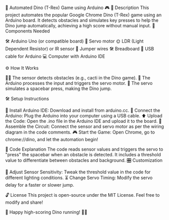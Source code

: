 🦖 Automated Dino (T-Rex) Game using Arduino 🎮
📌 Description
This project automates the popular Google Chrome Dino (T-Rex) game using an Arduino board. It detects obstacles and simulates key presses to help the Dino jump automatically, achieving a high score without manual input.
🔧 Components Needed

🛠️ Arduino Uno (or compatible board)
🔄 Servo motor
🌞 LDR (Light Dependent Resistor) or IR sensor
🔌 Jumper wires
🛠️ Breadboard
🔋 USB cable for Arduino
💻 Computer with Arduino IDE

⚙️ How It Works

🕵️‍♂️ The sensor detects obstacles (e.g., cacti in the Dino game).
🔧 The Arduino processes the input and triggers the servo motor.
🎯 The servo simulates a spacebar press, making the Dino jump.

🛠️ Setup Instructions

💾 Install Arduino IDE: Download and install from arduino.cc.
🔌 Connect the Arduino: Plug the Arduino into your computer using a USB cable.
⬆️ Upload the Code: Open the .ino file in the Arduino IDE and upload it to the board.
🔧 Assemble the Circuit: Connect the sensor and servo motor as per the wiring diagram in the code comments.
🎮 Start the Game: Open Chrome, go to chrome://dino, and let the automation begin!

📝 Code Explanation
The code reads sensor values and triggers the servo to "press" the spacebar when an obstacle is detected. It includes a threshold value to differentiate between obstacles and background.
🎛️ Customization

🔧 Adjust Sensor Sensitivity: Tweak the threshold value in the code for different lighting conditions.
⏳ Change Servo Timing: Modify the servo delay for a faster or slower jump.

🔓 License
This project is open-source under the MIT License. Feel free to modify and share!

🏁 Happy high-scoring Dino running! 🦖✨
